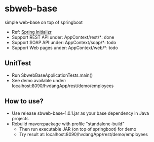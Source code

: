 # sbweb-base
simple web-base on top of springboot
* Ref: [Spring Initializr](https://start.spring.io/)
* Support REST API under: AppContext/rest/*: done
* Support SOAP API under: AppContext/soap/*: todo
* Support Web pages under: AppContext/web/*: todo

## UnitTest
* Run SbwebBaseApplicationTests.main()
* See demo available under:
  localhost:8090/hvdangApp/rest/demo/employees

## How to use?
* Use release sbweb-base-1.0.1.jar as your base dependency in Java projects
* Rebuild maven:package with profile "standalone-build"
  * Then run executable JAR (on top of springboot) for demo
  * Try result at: localhost:8090/hvdangApp/rest/demo/employees
